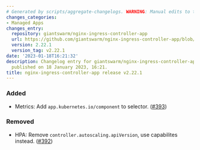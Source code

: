 ```yaml
---
# Generated by scripts/aggregate-changelogs. WARNING: Manual edits to this files will be overwritten.
changes_categories:
- Managed Apps
changes_entry:
  repository: giantswarm/nginx-ingress-controller-app
  url: https://github.com/giantswarm/nginx-ingress-controller-app/blob/master/CHANGELOG.md#2221---2023-01-18
  version: 2.22.1
  version_tag: v2.22.1
date: '2023-01-18T16:21:32'
description: Changelog entry for giantswarm/nginx-ingress-controller-app version 2.22.1,
  published on 18 January 2023, 16:21.
title: nginx-ingress-controller-app release v2.22.1
---
```


### Added
- Metrics: Add `app.kubernetes.io/component` to selector. ([#393](https://github.com/giantswarm/nginx-ingress-controller-app/pull/393))
### Removed
- HPA: Remove `controller.autoscaling.apiVersion`, use capabilites instead. ([#392](https://github.com/giantswarm/nginx-ingress-controller-app/pull/392))
